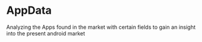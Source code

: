 # AppData
Analyzing the Apps found in the market with certain fields to gain an insight into the present android market
